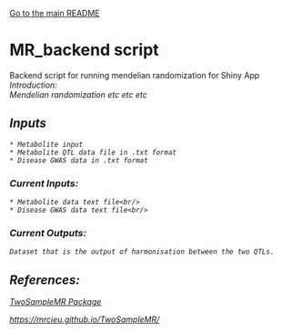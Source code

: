 
[Go to the main README](https://github.com/NCBI-Hackathons/metaboliteassoc/blob/master/README.md)

# MR_backend script
Backend script for running mendelian randomization for Shiny App <i><br/>
Introduction: <br/>
Mendelian randomization etc etc etc <br/>
## Inputs
	* Metabolite input
	* Metabolite QTL data file in .txt format
	* Disease GWAS data in .txt format 
### Current Inputs:
    * Metabolite data text file<br/>
    * Disease GWAS data text file<br/>
### Current Outputs: 
	Dataset that is the output of harmonisation between the two QTLs.
## References:
	
[TwoSampleMR Package](https://github.com/MRCIEU/TwoSampleMR)
	
https://mrcieu.github.io/TwoSampleMR/
